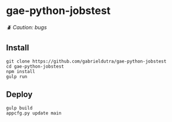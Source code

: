 # gae-python-jobstest
*:beetle: Caution: bugs*

## Install

    git clone https://github.com/gabrieldutra/gae-python-jobstest
    cd gae-python-jobstest
    npm install
    gulp run

## Deploy

    gulp build
    appcfg.py update main

